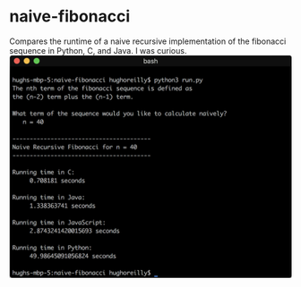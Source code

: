 # naive-fibonacci
Compares the runtime of a naive recursive implementation of the fibonacci sequence in Python, C, and Java. I was curious.
![terminal output](naive-fib.png)
